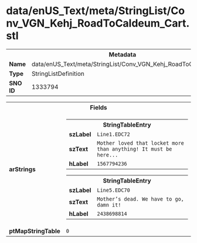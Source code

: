 <h1>data/enUS_Text/meta/StringList/Conv_VGN_Kehj_RoadToCaldeum_Cart.stl</h1><table><tr><th colspan="100%">Metadata</th></tr><tr><td><b>Name</b></td><td>data/enUS_Text/meta/StringList/Conv_VGN_Kehj_RoadToCaldeum_Cart.stl</td></tr><tr><td><b>Type</b></td><td>StringListDefinition</td></tr><tr><td><b>SNO ID</b></td><td>1333794</td></tr></table>

<table><tr><th colspan="100%">Fields</th></tr><tr><td><b>arStrings</b></td><td><table><tr><th colspan="100%">StringTableEntry</th></tr><tr><td><b>szLabel</b></td><td><code>Line1.EDC72</code></td></tr><tr><td><b>szText</b></td><td><code>Mother loved that locket more than anything! It must be here...</code></td></tr><tr><td><b>hLabel</b></td><td><code>1567794236</code></td></tr></table>


<table><tr><th colspan="100%">StringTableEntry</th></tr><tr><td><b>szLabel</b></td><td><code>Line5.EDC70</code></td></tr><tr><td><b>szText</b></td><td><code>Mother’s dead. We have to go, damn it!</code></td></tr><tr><td><b>hLabel</b></td><td><code>2438698814</code></td></tr></table>


</td></tr><tr><td><b>ptMapStringTable</b></td><td><code>0</code></td></tr></table>

